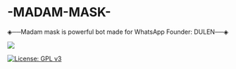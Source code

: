 # -MADAM-MASK-
◈──Madam mask is powerful bot made for WhatsApp Founder: DULEN──◈

<a href="http://wa.me//94785352921"><img src="https://img.shields.io/badge/OWNER-whatsapp-green">

    


[![License: GPL v3](https://img.shields.io/badge/License-GPLv3-blue.svg)](https://www.gnu.org/licenses/gpl-3.0)
